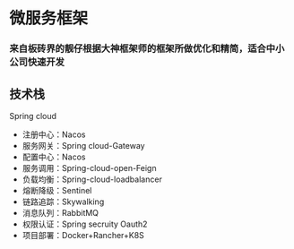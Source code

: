 # 微服务框架

### 来自板砖界的靓仔根据大神框架师的框架所做优化和精简，适合中小公司快速开发


## 技术栈
Spring cloud 

- 注册中心：Nacos
- 服务网关：Spring cloud-Gateway
- 配置中心：Nacos
- 服务调用：Spring-cloud-open-Feign
- 负载均衡：Spring-cloud-loadbalancer
- 熔断降级：Sentinel
- 链路追踪：Skywalking
- 消息队列：RabbitMQ
- 权限认证：Spring secruity Oauth2
- 项目部署：Docker+Rancher+K8S

